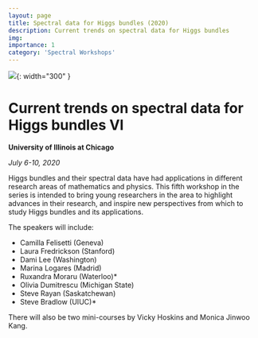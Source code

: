 ```yaml
---
layout: page
title: Spectral data for Higgs bundles (2020)
description: Current trends on spectral data for Higgs bundles
img: 
importance: 1
category: 'Spectral Workshops'
---
```


![]({{site.baseurl}}/assets/img/spectral-2020.jpg){: width="300" }

# Current trends on spectral data for Higgs bundles VI

**University of Illinois at Chicago**

*July 6-10, 2020*

Higgs bundles and their spectral data have had applications in different research areas of mathematics and physics. This fifth workshop in the series is intended to bring young researchers in the area to highlight advances in their research, and inspire new perspectives from which to study Higgs bundles and its applications. 

The speakers will include:

* Camilla Felisetti (Geneva)
* Laura Fredrickson (Stanford)
* Dami Lee (Washington)
* Marina Logares (Madrid)
* Ruxandra Moraru (Waterloo)*
* Olivia Dumitrescu (Michigan State)
* Steve Rayan (Saskatchewan) 
* Steve Bradlow (UIUC)* 

There will also be two mini-courses by Vicky Hoskins and Monica Jinwoo Kang.